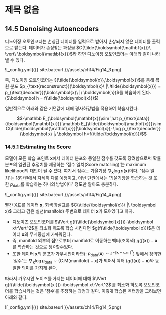 # 제목 없음

## 14.5 Denoising Autoencoders

디노이징 오토인코더는 손상된 데이터를 입력으로 받아서 손상되지 않은 데이터를 출력으로 뱉는다. 데이터가 손상받는 과정을 $C(\tilde{\boldsymbol{\mathbf{x}}}\ \vert\  \boldsymbol{\mathbf{x}})$라 하면 디노이징 오토인코더는 아래와 같이 나타낼  수 있다.

![_config.yml]({{ site.baseurl }}/assets/ch14/Fig14_3.png)

즉, 디노이징 오토인코더는 $(\tilde{\boldsymbol{x}},\boldsymbol{x})$를 통해 복원 분포  $p_{\text{reconstrunct}}(\boldsymbol{x}\ |\ \tilde{\boldsymbol{x}}) = p_{\text{decoder}}(\boldsymbol{x}\ |\ \boldsymbol{h})$를 학습하게 된다. ($\boldsymbol h = f(\tilde{\boldsymbol{x}})$) 

일반적으로 아래와 같은 기댓값에 대해 경사하강법을 적용하여 학습시킨다.

$$-\mathbb E_{\boldsymbol{\mathbf{x}}\sim \hat p_{\text{data}}(\boldsymbol{\mathbf{x}})} \mathbb E_{\tilde{\boldsymbol{\mathbf{x}}}\sim C(\tilde{\boldsymbol{\mathbf{x}}}|\boldsymbol{x})} \log p_{\text{decoder}}(\boldsymbol x\ |\ \boldsymbol h=f(\tilde{\boldsymbol{x}}))$$

### 14.5.1 Estimating the Score

모델이 모든 학습 포인트 $\boldsymbol{x}$에서 데이터 분포와 동일한 점수를 갖도록 장려함으로써 확률 분포의 일관된 추정치를 제공하는 '점수 일치(Score matching)'는 maximum likelihood의 대안이 될 수 있다. 여기서 점수는 기울기장 $\nabla_{\boldsymbol x}\log p(\boldsymbol x)$이다. '점수 일치'는 18단원에서 자세히 다룰 예정이고, 이번 단원에서는 '기울기장을 학습하는 것 또한 $p_{\text{data}}$를 학습하는 하나의 방법이다' 정도만 알아도 충분하다.

![_config.yml]({{ site.baseurl }}/assets/ch14/Fig14_4.png)

빨간 X표를 데이터 $\boldsymbol x$, 회색 화살표를 $C(\tilde{\boldsymbol{x}}\ |\ \boldsymbol x)$ 그리고 검은 실선(manifold) 주변으로 데이터 $\boldsymbol x$가 모여있다고 하자. 

- 디노이즈 오토인코더를 $\lVert g(f(\tilde{\boldsymbol{x}}))-\boldsymbol x\rVert^2$을 최소화 하도록 학습 시킨다면 $g(f(\tilde{\boldsymbol x}))$은 데이터 $\boldsymbol x$의 무게중심에 가까워진다.
- 즉, manifold 외부의 점으로부터 manifold로 이동하는 벡터(초록색) $g(f(\boldsymbol x))-\boldsymbol x$ 를 학습하는 것으로 생각할수있다.
- 또한 데이터 $\boldsymbol x$의 분포가 가우시안이라면(: $p_{\text{data}}(\boldsymbol x) \sim e^{-\lVert \boldsymbol x-\text{c.m}\rVert^2}$) 앞에서 정의한 '점수'는 $\nabla_{\boldsymbol x}\log p_{\text{data}} \sim \left(\text{C.M(manifold)}-\boldsymbol x\right)$가 되어서 벡터 ($g(f(\boldsymbol x))-\boldsymbol x$)와 동일한 의미를 가지게 된다.

따라서 가우시안 노이즈를 가지는 데이터에 대해  $\lVert g(f(\tilde{\boldsymbol{x}}))-\boldsymbol x\rVert^2$ 를 최소화 하도록 오토인코더를 학습시키는 것은 '점수'를 추정하는 과정과 같다. 이렇게 학습된 벡터장을 그려보면 아래와 같다.

![_config.yml]({{ site.baseurl }}/assets/ch14/Fig14_5.png)